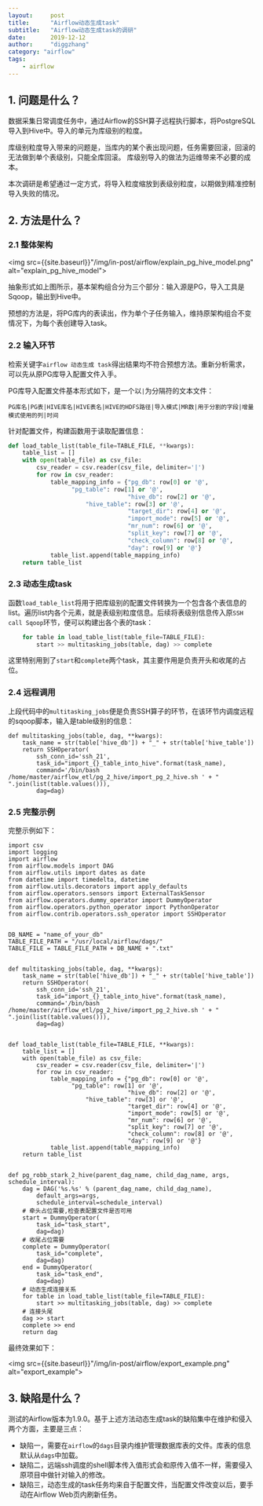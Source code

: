```yaml
---
layout:     post
title:      "Airflow动态生成task"
subtitle:   "Airflow动态生成task的调研"
date:       2019-12-12
author:     "diggzhang"
category: "airflow"
tags:
    - airflow
---
```



## 1. 问题是什么？

数据采集日常调度任务中，通过Airflow的SSH算子远程执行脚本，将PostgreSQL导入到Hive中。导入的单元为库级别的粒度。

库级别粒度导入带来的问题是，当库内的某个表出现问题，任务需要回滚，回滚的无法做到单个表级别，只能全库回滚。
库级别导入的做法为运维带来不必要的成本。

本次调研是希望通过一定方式，将导入粒度缩放到表级别粒度，以期做到精准控制导入失败的情况。

## 2. 方法是什么？

### 2.1 整体架构

<img src={{site.baseurl}}"/img/in-post/airflow/explain_pg_hive_model.png" alt="explain_pg_hive_model">

抽象形式如上图所示，基本架构组合分为三个部分：输入源是PG，导入工具是Sqoop，输出到Hive中。

预想的方法是，将PG库内的表读出，作为单个子任务输入，维持原架构组合不变情况下，为每个表创建导入task。

### 2.2 输入环节

检索关键字`airflow 动态生成 task`得出结果均不符合预想方法。重新分析需求，可以先从原PG库导入配置文件入手。

PG库导入配置文件基本形式如下，是一个以`|`为分隔符的文本文件：

```
PG库名|PG表|HIVE库名|HIVE表名|HIVE的HDFS路径|导入模式|MR数|用于分割的字段|增量模式使用的列|时间
```

针对配置文件，构建函数用于读取配置信息：

```python
def load_table_list(table_file=TABLE_FILE, **kwargs):
    table_list = []
    with open(table_file) as csv_file:
        csv_reader = csv.reader(csv_file, delimiter='|')
        for row in csv_reader:
            table_mapping_info = {"pg_db": row[0] or '@',
				  "pg_table": row[1] or '@',
                                  "hive_db": row[2] or '@',
			          "hive_table": row[3] or '@',
                                  "target_dir": row[4] or '@',
                                  "import_mode": row[5] or '@',
                                  "mr_num": row[6] or '@',
                                  "split_key": row[7] or '@',
                                  "check_column": row[8] or '@',
                                  "day": row[9] or '@'}
            table_list.append(table_mapping_info)
    return table_list
```

### 2.3 动态生成task


函数`load_table_list`将用于把库级别的配置文件转换为一个包含各个表信息的list。遍历list内各个元素，就是表级别粒度信息。后续将表级别信息传入原`SSH call Sqoop`环节，便可以构建出各个表的task：


```python
    for table in load_table_list(table_file=TABLE_FILE):
    	start >> multitasking_jobs(table, dag) >> complete
```

这里特别用到了`start`和`complete`两个task，其主要作用是负责开头和收尾的占位。

### 2.4 远程调用


上段代码中的`multitasking_jobs`便是负责SSH算子的环节，在该环节内调度远程的sqoop脚本，输入是table级别的信息：


```
def multitasking_jobs(table, dag, **kwargs):
    task_name = str(table['hive_db']) + "_" + str(table['hive_table'])
    return SSHOperator(
        ssh_conn_id='ssh_21',
        task_id="import_{}_table_into_hive".format(task_name),
        command='/bin/bash /home/master/airflow_etl/pg_2_hive/import_pg_2_hive.sh ' + " ".join(list(table.values())),
    	dag=dag)
```

### 2.5 完整示例

完整示例如下：


```
import csv
import logging
import airflow
from airflow.models import DAG
from airflow.utils import dates as date
from datetime import timedelta, datetime
from airflow.utils.decorators import apply_defaults
from airflow.operators.sensors import ExternalTaskSensor
from airflow.operators.dummy_operator import DummyOperator
from airflow.operators.python_operator import PythonOperator
from airflow.contrib.operators.ssh_operator import SSHOperator


DB_NAME = "name_of_your_db"
TABLE_FILE_PATH = "/usr/local/airflow/dags/"
TABLE_FILE = TABLE_FILE_PATH + DB_NAME + ".txt"


def multitasking_jobs(table, dag, **kwargs):
    task_name = str(table['hive_db']) + "_" + str(table['hive_table'])
    return SSHOperator(
        ssh_conn_id='ssh_21',
        task_id="import_{}_table_into_hive".format(task_name),
        command='/bin/bash /home/master/airflow_etl/pg_2_hive/import_pg_2_hive.sh ' + " ".join(list(table.values())),
    	dag=dag)


def load_table_list(table_file=TABLE_FILE, **kwargs):
    table_list = []
    with open(table_file) as csv_file:
        csv_reader = csv.reader(csv_file, delimiter='|')
        for row in csv_reader:
            table_mapping_info = {"pg_db": row[0] or '@',
				  "pg_table": row[1] or '@',
                                  "hive_db": row[2] or '@',
			          "hive_table": row[3] or '@',
                                  "target_dir": row[4] or '@',
                                  "import_mode": row[5] or '@',
                                  "mr_num": row[6] or '@',
                                  "split_key": row[7] or '@',
                                  "check_column": row[8] or '@',
                                  "day": row[9] or '@'}
            table_list.append(table_mapping_info)
    return table_list


def pg_robb_stark_2_hive(parent_dag_name, child_dag_name, args, schedule_interval):
    dag = DAG('%s.%s' % (parent_dag_name, child_dag_name),
        default_args=args,
        schedule_interval=schedule_interval)
    # 牵头占位需要,检查表配置文件是否可用
    start = DummyOperator(
        task_id="task_start",
        dag=dag)
    # 收尾占位需要
    complete = DummyOperator(
        task_id="complete",
        dag=dag)
    end = DummyOperator(
        task_id="task_end",
        dag=dag)
    # 动态生成连接关系
    for table in load_table_list(table_file=TABLE_FILE):
    	start >> multitasking_jobs(table, dag) >> complete
    # 连接头尾
    dag >> start
    complete >> end
    return dag
```

最终效果如下：

<img src={{site.baseurl}}"/img/in-post/airflow/export_example.png" alt="export_example">

## 3. 缺陷是什么？

测试的Airflow版本为1.9.0。基于上述方法动态生成task的缺陷集中在维护和侵入两个方面，主要是三点：

- 缺陷一，需要在`airflow`的`dags`目录内维护管理数据库表的文件。库表的信息默认从`dags`中加载。
- 缺陷二，远端ssh调度的shell脚本传入值形式会和原传入值不一样，需要侵入原项目中做针对输入的修改。
- 缺陷三，动态生成的task任务均来自于配置文件，当配置文件改变以后，要手动在Airflow Web页内刷新任务。